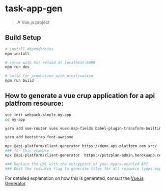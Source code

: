 # task-app-gen

> A Vue.js project

## Build Setup

``` bash
# install dependencies
npm install

# serve with hot reload at localhost:8080
npm run dev

# build for production with minification
npm run build
```
## How to generate a vue crup application for a api platfrom resource:

``` bash
vue init webpack-simple my-app
cd my-app

yarn add vue-router vuex vuex-map-fields babel-plugin-transform-builtin-extend babel-preset-es2015 babel-preset-stage-2 lodash

yarn add bootstrap font-awesome

npx @api-platform/client-generator https://demo.api-platform.com src/ --generator vue --resource book
### for this example :
npx @api-platform/client-generator  https://putzplan-admin.herokuapp.com/api src/ --generator vue --resource task

### Replace the URL with the entrypoint of your Hydra-enabled API
### Omit the resource flag to generate files for all resource types exposed by the API
```
For detailed explanation on how this is generated, consult the [Vue.js Generator](https://api-platform.com/docs/client-generator/vuejs/).
